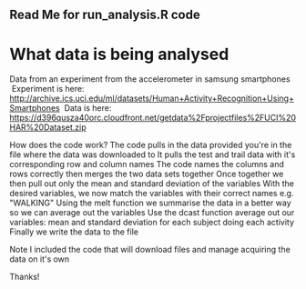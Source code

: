 ## Read Me for run_analysis.R code

# What data is being analysed
   Data from an experiment from the accelerometer in samsung smartphones
   Experiment is here: http://archive.ics.uci.edu/ml/datasets/Human+Activity+Recognition+Using+Smartphones 
   Data is here: https://d396qusza40orc.cloudfront.net/getdata%2Fprojectfiles%2FUCI%20HAR%20Dataset.zip 
  
How does the code work?
  The code pulls in the data provided you're in the file where the data was downloaded to
  It pulls the test and trail data with it's corresponding row and column names
  The code names the columns and rows correctly then merges the two data sets together
  Once together we then pull out only the mean and standard deviation of the variables
  With the desired variables, we now match the variables with their correct names e.g. "WALKING"
  Using the melt function we summarise the data in a better way so we can average out the variables
  Use the dcast function average out our variables: mean and standard deviation for each subject doing each activity
  Finally we write the data to the file
  
Note
  I included the code that will download files and manage acquiring the data on it's own

Thanks!
